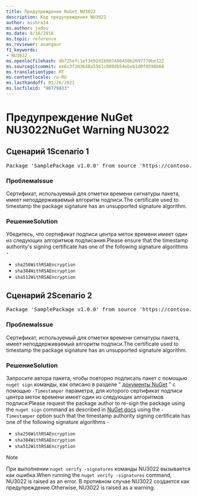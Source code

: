 ```yaml
---
title: Предупреждение NuGet NU3022
description: Код предупреждения NU3022
author: mishra14
ms.author: jodou
ms.date: 8/16/2018
ms.topic: reference
ms.reviewer: anangaur
f1_keywords:
- NU3022
ms.openlocfilehash: db725efc1ef3e92d1b987480450b2697770be122
ms.sourcegitcommit: ee6c3f203648a5561c809db54ebeb1d0f0598b68
ms.translationtype: MT
ms.contentlocale: ru-RU
ms.lasthandoff: 01/26/2021
ms.locfileid: "98779833"
---
```

# <a name="nuget-warning-nu3022"></a><span data-ttu-id="6cb86-103">Предупреждение NuGet NU3022</span><span class="sxs-lookup"><span data-stu-id="6cb86-103">NuGet Warning NU3022</span></span>

## <a name="scenario-1"></a><span data-ttu-id="6cb86-104">Сценарий 1</span><span class="sxs-lookup"><span data-stu-id="6cb86-104">Scenario 1</span></span>

<pre>Package 'SamplePackage v1.0.0' from source 'https://contoso.com/index.json': The primary signature's timestamp certificate has an unsupported signature algorithm.</pre>

### <a name="issue"></a><span data-ttu-id="6cb86-105">Проблема</span><span class="sxs-lookup"><span data-stu-id="6cb86-105">Issue</span></span>

<span data-ttu-id="6cb86-106">Сертификат, используемый для отметки времени сигнатуры пакета, имеет неподдерживаемый алгоритм подписи.</span><span class="sxs-lookup"><span data-stu-id="6cb86-106">The certificate used to timestamp the package signature has an unsupported signature algorithm.</span></span>


### <a name="solution"></a><span data-ttu-id="6cb86-107">Решение</span><span class="sxs-lookup"><span data-stu-id="6cb86-107">Solution</span></span>

<span data-ttu-id="6cb86-108">Убедитесь, что сертификат подписи центра меток времени имеет один из следующих алгоритмов подписания.</span><span class="sxs-lookup"><span data-stu-id="6cb86-108">Please ensure that the timestamp authority's signing certificate has one of the following signature algorithms -</span></span> 
* `sha256WithRSAEncryption`
* `sha384WithRSAEncryption`
* `sha512WithRSAEncryption`



## <a name="scenario-2"></a><span data-ttu-id="6cb86-109">Сценарий 2</span><span class="sxs-lookup"><span data-stu-id="6cb86-109">Scenario 2</span></span>

<pre>Package 'SamplePackage v1.0.0' from source 'https://contoso.com/index.json': The timestamp certificate has an unsupported signature algorithm (SHA1). The following algorithms are supported: SHA256RSA, SHA384RSA, SHA512RSA.</pre>

### <a name="issue"></a><span data-ttu-id="6cb86-110">Проблема</span><span class="sxs-lookup"><span data-stu-id="6cb86-110">Issue</span></span>

<span data-ttu-id="6cb86-111">Сертификат, используемый для отметки времени сигнатуры пакета, имеет неподдерживаемый алгоритм подписи.</span><span class="sxs-lookup"><span data-stu-id="6cb86-111">The certificate used to timestamp the package signature has an unsupported signature algorithm.</span></span>


### <a name="solution"></a><span data-ttu-id="6cb86-112">Решение</span><span class="sxs-lookup"><span data-stu-id="6cb86-112">Solution</span></span>

<span data-ttu-id="6cb86-113">Запросите автора пакета, чтобы повторно подписать пакет с помощью `nuget sign` команды, как описано в разделе " [документы NuGet](../../create-packages/sign-a-package.md) " с помощью `-Timestamper` параметра, для которого сертификат подписи центра меток времени имеет один из следующих алгоритмов подписи:</span><span class="sxs-lookup"><span data-stu-id="6cb86-113">Please request the package author to re-sign the package using the `nuget sign` command as described in [NuGet docs](../../create-packages/sign-a-package.md) using the `-Timestamper` option such that the timestamp authority signing certificate has one of the following signature algorithms -</span></span>
* `sha256WithRSAEncryption`
* `sha384WithRSAEncryption`
* `sha512WithRSAEncryption`


> [!Note]
> <span data-ttu-id="6cb86-114">При выполнении `nuget verify -signatures` команды NU3022 вызывается как ошибка.</span><span class="sxs-lookup"><span data-stu-id="6cb86-114">When running the `nuget verify -signatures` command, NU3022 is raised as an error.</span></span> <span data-ttu-id="6cb86-115">В противном случае NU3022 создается как предупреждение.</span><span class="sxs-lookup"><span data-stu-id="6cb86-115">Otherwise, NU3022 is raised as a warning.</span></span>
